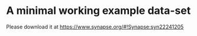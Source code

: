 # A minimal working example data-set

Please download it at https://www.synapse.org/#!Synapse:syn22241205

